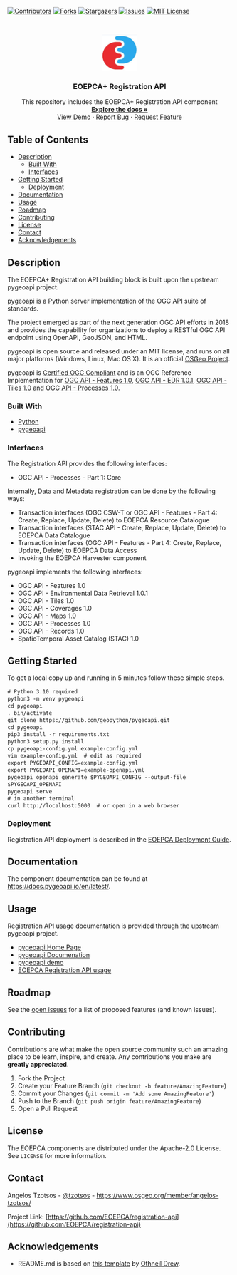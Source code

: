 <!--
***
*** To avoid retyping too much info. Do a search and replace for the following:
*** rm-workspace-api, __fschindler__, fabian.schindler@eox.at
-->

<!-- PROJECT SHIELDS -->
<!--
*** See the bottom of this document for the declaration of the reference variables
*** for contributors-url, forks-url, etc. This is an optional, concise syntax you may use.
*** https://www.markdownguide.org/basic-syntax/#reference-style-links
-->

[![Contributors][contributors-shield]][contributors-url]
[![Forks][forks-shield]][forks-url]
[![Stargazers][stars-shield]][stars-url]
[![Issues][issues-shield]][issues-url]
[![MIT License][license-shield]][license-url]

<!-- PROJECT LOGO -->
<br />
<p align="center">
  <a href="https://github.com/EOEPCA/registration-api">
    <img src="images/logo.png" alt="Logo" width="80" height="80">
  </a>

  <h3 align="center">EOEPCA+ Registration API</h3>

  <p align="center">
    This repository includes the EOEPCA+ Registration API component
    <br />
    <a href="https://eoepca.readthedocs.io/projects/resource-registration/en/latest/"><strong>Explore the docs »</strong></a>
    <br />
    <a href="https://demo.pygeoapi.io/">View Demo</a>
    ·
    <a href="https://github.com/EOEPCA/registration-api/issues">Report Bug</a>
    ·
    <a href="https://github.com/EOEPCA/registration-api/issues">Request Feature</a>
  </p>
</p>

<!-- TABLE OF CONTENTS -->

## Table of Contents

- [Description](#description)
  - [Built With](#built-with)
  - [Interfaces](#interfaces)
- [Getting Started](#getting-started)
  - [Deployment](#deployment)
- [Documentation](#documentation)
- [Usage](#usage)
- [Roadmap](#roadmap)
- [Contributing](#contributing)
- [License](#license)
- [Contact](#contact)
- [Acknowledgements](#acknowledgements)

<!-- ABOUT THE PROJECT -->

## Description

The EOEPCA+ Registration API building block is built upon the upstream pygeoapi project.

pygeoapi is a Python server implementation of the OGC API suite of standards.

The project emerged as part of the next generation OGC API efforts in 2018 and provides the capability for organizations to deploy a RESTful OGC API endpoint using OpenAPI, GeoJSON, and HTML.

pygeoapi is open source and released under an MIT license, and runs on all major platforms (Windows, Linux, Mac OS X). It is an official [OSGeo Project](https://www.osgeo.org/projects/pygeoapi/).

pygeoapi is [Certified OGC Compliant](https://www.ogc.org/resources/product-details/?pid=1663) and is an OGC Reference Implementation for [OGC API - Features 1.0](https://www.ogc.org/resource/products/details/?pid=1663), [OGC API - EDR 1.0.1](https://www.ogc.org/resource/products/details/?pid=1663), [OGC API - Tiles 1.0](https://www.ogc.org/resource/products/details/?pid=1663) and [OGC API - Processes 1.0](https://www.ogc.org/resource/products/details/?pid=1826).

### Built With

- [Python](https://www.python.org)
- [pygeoapi](https://pygeoapi.io)

### Interfaces

The Registration API provides the following interfaces:
* OGC API - Processes - Part 1: Core

Internally, Data and Metadata registration can be done by the following ways:
* Transaction interfaces (OGC CSW-T or OGC API - Features - Part 4: Create, Replace, Update, Delete) to EOEPCA Resource Catalogue
* Transaction interfaces (STAC API - Create, Replace, Update, Delete) to EOEPCA Data Catalogue
* Transaction interfaces (OGC API - Features - Part 4: Create, Replace, Update, Delete) to EOEPCA Data Access
* Invoking the EOEPCA Harvester component

pygeoapi implements the following interfaces:
* OGC API - Features 1.0
* OGC API - Environmental Data Retrieval 1.0.1
* OGC API - Tiles 1.0
* OGC API - Coverages 1.0
* OGC API - Maps 1.0
* OGC API - Processes 1.0
* OGC API - Records 1.0
* SpatioTemporal Asset Catalog (STAC) 1.0


<!-- GETTING STARTED -->

## Getting Started

To get a local copy up and running in 5 minutes follow these simple steps.

    # Python 3.10 required
    python3 -m venv pygeoapi
    cd pygeoapi
    . bin/activate
    git clone https://github.com/geopython/pygeoapi.git
    cd pygeoapi
    pip3 install -r requirements.txt
    python3 setup.py install
    cp pygeoapi-config.yml example-config.yml
    vim example-config.yml  # edit as required
    export PYGEOAPI_CONFIG=example-config.yml
    export PYGEOAPI_OPENAPI=example-openapi.yml
    pygeoapi openapi generate $PYGEOAPI_CONFIG --output-file $PYGEOAPI_OPENAPI
    pygeoapi serve
    # in another terminal
    curl http://localhost:5000  # or open in a web browser

### Deployment

Registration API deployment is described in the [EOEPCA Deployment Guide](https://deployment-guide.docs.eoepca.org/current/eoepca/registration-api/).

## Documentation

The component documentation can be found at https://docs.pygeoapi.io/en/latest/.

<!-- USAGE EXAMPLES -->

## Usage

Registration API usage documentation is provided through the upstream pygeoapi project.

* [pygeoapi Home Page](https://pygeoapi.io/)
* [pygeoapi Documenation](https://docs.pygeoapi.io/en/latest/)
* [pygeoapi demo](https://demo.pygeoapi.io/)
* [EOEPCA Registration API usage](https://eoepca.readthedocs.io/projects/resource-registration/en/latest/design/registration-api/api/usage/)


<!-- ROADMAP -->

## Roadmap

See the [open issues](https://github.com/geopython/pygeoapi/issues) for a list of proposed features (and known issues).

<!-- CONTRIBUTING -->

## Contributing

Contributions are what make the open source community such an amazing place to be learn, inspire, and create. Any contributions you make are **greatly appreciated**.

1. Fork the Project
2. Create your Feature Branch (`git checkout -b feature/AmazingFeature`)
3. Commit your Changes (`git commit -m 'Add some AmazingFeature'`)
4. Push to the Branch (`git push origin feature/AmazingFeature`)
5. Open a Pull Request

<!-- LICENSE -->

## License

The EOEPCA components are distributed under the Apache-2.0 License. See `LICENSE` for more information.

<!-- CONTACT -->

## Contact

Angelos Tzotsos - [@tzotsos](https://twitter.com/tzotsos) - https://www.osgeo.org/member/angelos-tzotsos/

Project Link: [https://github.com/EOEPCA/registration-api](https://github.com/EOEPCA/registration-api)

<!-- ACKNOWLEDGEMENTS -->

## Acknowledgements

- README.md is based on [this template](https://github.com/othneildrew/Best-README-Template) by [Othneil Drew](https://github.com/othneildrew).

<!-- MARKDOWN LINKS & IMAGES -->
<!-- https://www.markdownguide.org/basic-syntax/#reference-style-links -->

[contributors-shield]: https://img.shields.io/github/contributors/EOEPCA/registration-api.svg?style=flat-square
[contributors-url]: https://github.com/EOEPCA/registration-api/graphs/contributors
[forks-shield]: https://img.shields.io/github/forks/EOEPCA/registration-api.svg?style=flat-square
[forks-url]: https://github.com/EOEPCA/registration-api/network/members
[stars-shield]: https://img.shields.io/github/stars/EOEPCA/registration-api.svg?style=flat-square
[stars-url]: https://github.com/EOEPCA/registration-api/stargazers
[issues-shield]: https://img.shields.io/github/issues/EOEPCA/registration-api.svg?style=flat-square
[issues-url]: https://github.com/EOEPCA/registration-api/issues
[license-shield]: https://img.shields.io/github/license/EOEPCA/registration-api.svg?style=flat-square
[license-url]: https://github.com/EOEPCA/registration-api/blob/master/LICENSE
